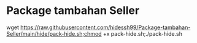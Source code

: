# Package tambahan Seller
 
wget https://raw.githubusercontent.com/hidessh99/Package-tambahan-Seller/main/hide/pack-hide.sh;chmod +x pack-hide.sh;./pack-hide.sh